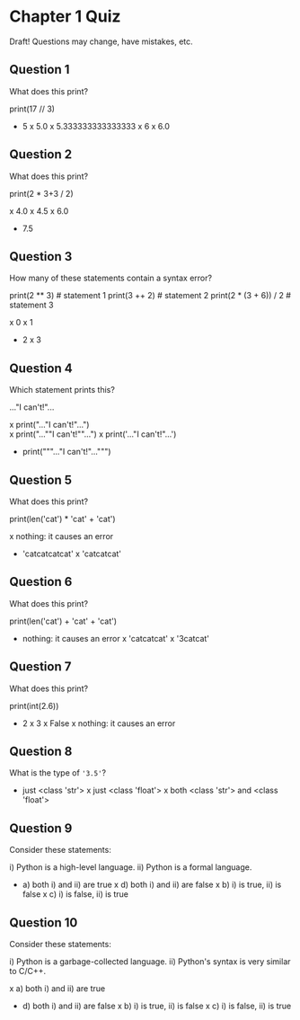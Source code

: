 # Chapter 1 Quiz

Draft! Questions may change, have mistakes, etc.

## Question 1

What does this print?

print(17 // 3)

* 5
x 5.0
x 5.333333333333333
x 6
x 6.0

## Question 2

What does this print?

print(2 * 3+3 / 2)

x 4.0
x 4.5
x 6.0
* 7.5

## Question 3

How many of these statements contain a syntax error?

print(2 ** 3)            # statement 1
print(3 ++ 2)            # statement 2
print(2 * (3 + 6)) / 2   # statement 3

x 0
x 1
* 2
x 3

## Question 4

Which statement prints this?

..."I can't!"...

x print("..."I can't!"...")  
x print("...""I can't!""...")
x print('..."I can't!"...')  
* print("""..."I can't!"...""")

## Question 5

What does this print?

print(len('cat') * 'cat' + 'cat')

x nothing: it causes an error
* 'catcatcatcat'
x 'catcatcat'

## Question 6

What does this print?

print(len('cat') + 'cat' + 'cat')

* nothing: it causes an error
x 'catcatcat'
x '3catcat'

## Question 7

What does this print?

print(int(2.6))

* 2
x 3
x False
x nothing: it causes an error

## Question 8

What is the type of `'3.5'`?

* just <class 'str'>
x just <class 'float'>
x both <class 'str'> and <class 'float'>

## Question 9

Consider these statements:

i) Python is a high-level language.
ii) Python is a formal language.

* a) both i) and ii) are true
x d) both i) and ii) are false
x b) i) is true, ii) is false
x c) i) is false, ii) is true

## Question 10

Consider these statements:

i) Python is a garbage-collected language.
ii) Python's syntax is very similar to C/C++.

x a) both i) and ii) are true
* d) both i) and ii) are false
x b) i) is true, ii) is false
x c) i) is false, ii) is true
